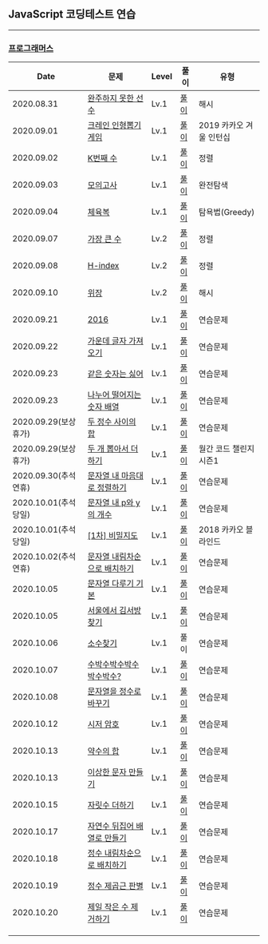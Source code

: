 ## JavaScript 코딩테스트 연습

---

### [프로그래머스](https://programmers.co.kr/learn/challenges)

| Date                 | 문제                                                         | Level | 풀이                                                         | 유형                    |
| -------------------- | ------------------------------------------------------------ | ----- | ------------------------------------------------------------ | ----------------------- |
| 2020.08.31           | [완주하지 못한 선수](https://programmers.co.kr/learn/courses/30/lessons/42576) | Lv.1  | [풀이](https://github.com/ssorrychoi/codingTest/blob/master/SourceCode/%EC%99%84%EC%A3%BC%ED%95%98%EC%A7%80%EB%AA%BB%ED%95%9C%EC%84%A0%EC%88%98Lv1.js) | 해시                    |
| 2020.09.01           | [크레인 인형뽑기 게임](https://programmers.co.kr/learn/courses/30/lessons/64061) | Lv.1  | [풀이](https://github.com/ssorrychoi/codingTest/blob/master/SourceCode/%ED%81%AC%EB%A0%88%EC%9D%B8_%EC%9D%B8%ED%98%95%EB%BD%91%EA%B8%B0Lv1.js) | 2019 카카오 겨울 인턴십 |
| 2020.09.02           | [K번째 수](https://programmers.co.kr/learn/courses/30/lessons/42748) | Lv.1  | [풀이](https://github.com/ssorrychoi/codingTest/blob/master/SourceCode/k%EB%B2%88%EC%A7%B8%EC%88%98Lv1.js) | 정렬                    |
| 2020.09.03           | [모의고사](https://programmers.co.kr/learn/courses/30/lessons/42840) | Lv.1  | [풀이](https://github.com/ssorrychoi/codingTest/blob/master/SourceCode/%EB%AA%A8%EC%9D%98%EA%B3%A0%EC%82%ACLv1.js) | 완전탐색                |
| 2020.09.04           | [체육복](https://programmers.co.kr/learn/courses/30/lessons/42862) | Lv.1  | [풀이](https://github.com/ssorrychoi/codingTest/blob/master/SourceCode/%EC%B2%B4%EC%9C%A1%EB%B3%B5Lv1.js) | 탐욕법(Greedy)          |
| 2020.09.07           | [가장 큰 수](https://programmers.co.kr/learn/courses/30/lessons/42746) | Lv.2  | [풀이](https://github.com/ssorrychoi/codingTest/blob/master/SourceCode/%EA%B0%80%EC%9E%A5%ED%81%B0%EC%88%98Lv2.js) | 정렬                    |
| 2020.09.08           | [H-index](https://programmers.co.kr/learn/courses/30/lessons/42747) | Lv.2  | [풀이](https://github.com/ssorrychoi/codingTest/blob/master/SourceCode/H-index_Lv2.js) | 정렬                    |
| 2020.09.10           | [위장](https://programmers.co.kr/learn/courses/30/lessons/42578) | Lv.2  | [풀이](https://github.com/ssorrychoi/codingTest/blob/master/SourceCode/%EC%9C%84%EC%9E%A5Lv2.js) | 해시                    |
| 2020.09.21           | [2016](https://programmers.co.kr/learn/courses/30/lessons/12901) | Lv.1  | [풀이](https://github.com/ssorrychoi/codingTest/blob/master/SourceCode/2016Lv1.js) | 연습문제                |
| 2020.09.22           | [가운데 글자 가져오기](https://programmers.co.kr/learn/courses/30/lessons/12903) | Lv.1  | [풀이](https://github.com/ssorrychoi/codingTest/blob/master/SourceCode/%EA%B0%80%EC%9A%B4%EB%8D%B0_%EA%B8%80%EC%9E%90_%EA%B0%80%EC%A0%B8%EC%98%A4%EA%B8%B0Lv1.js) | 연습문제                |
| 2020.09.23           | [같은 숫자는 싫어](https://programmers.co.kr/learn/courses/30/lessons/12906) | Lv.1  | [풀이](https://github.com/ssorrychoi/codingTest/blob/master/SourceCode/%EA%B0%99%EC%9D%80_%EC%88%AB%EC%9E%90%EB%8A%94_%EC%8B%AB%EC%96%B4Lv1.js) | 연습문제                |
| 2020.09.23           | [나누어 떨어지는 숫자 배열](https://programmers.co.kr/learn/courses/30/lessons/12910) | Lv.1  | [풀이](https://github.com/ssorrychoi/codingTest/blob/master/SourceCode/%EB%82%98%EB%88%84%EC%96%B4_%EB%96%A8%EC%96%B4%EC%A7%80%EB%8A%94_%EC%88%AB%EC%9E%90_%EB%B0%B0%EC%97%B4Lv1.js) | 연습문제                |
| 2020.09.29(보상휴가) | [두 정수 사이의 합](https://programmers.co.kr/learn/courses/30/lessons/12912) | Lv.1  | [풀이](https://github.com/ssorrychoi/codingTest/blob/master/SourceCode/%EB%91%90_%EC%A0%95%EC%88%98_%EC%82%AC%EC%9D%B4%EC%9D%98_%ED%95%A9.js) | 연습문제                |
| 2020.09.29(보상휴가) | [두 개 뽑아서 더하기](https://programmers.co.kr/learn/courses/30/lessons/68644) | Lv.1  | [풀이](https://github.com/ssorrychoi/codingTest/blob/master/SourceCode/%EB%91%90_%EA%B0%9C_%EB%BD%91%EC%95%84%EC%84%9C_%EB%8D%94%ED%95%98%EA%B8%B0.js) | 월간 코드 챌린지 시즌1  |
| 2020.09.30(추석연휴) | [문자열 내 마음대로 정렬하기](https://programmers.co.kr/learn/courses/30/lessons/12915) | Lv.1  | [풀이](https://github.com/ssorrychoi/codingTest/blob/master/SourceCode/%EB%AC%B8%EC%9E%90%EC%97%B4_%EB%82%B4_%EB%A7%88%EC%9D%8C%EB%8C%80%EB%A1%9C_%EC%A0%95%EB%A0%AC%ED%95%98%EA%B8%B0.js) | 연습문제                |
| 2020.10.01(추석당일) | [문자열 내 p와 y의 개수](https://programmers.co.kr/learn/courses/30/lessons/12916#) | Lv.1  | [풀이](https://github.com/ssorrychoi/codingTest/blob/master/SourceCode/%EB%AC%B8%EC%9E%90%EC%97%B4_%EB%82%B4_p%EC%99%80_y%EC%9D%98%20%EA%B0%9C%EC%88%98.js) | 연습문제                |
| 2020.10.01(추석당일) | [[1차] 비밀지도](https://programmers.co.kr/learn/courses/30/lessons/17681) | Lv.1  | [풀이](https://github.com/ssorrychoi/codingTest/blob/master/SourceCode/%EB%B9%84%EB%B0%80%EC%A7%80%EB%8F%84.js) | 2018 카카오 블라인드    |
| 2020.10.02(추석연휴) | [문자열 내림차순으로 배치하기](https://programmers.co.kr/learn/courses/30/lessons/12917) | Lv.1  | [풀이](https://github.com/ssorrychoi/codingTest/blob/master/SourceCode/%EB%AC%B8%EC%9E%90%EC%97%B4_%EB%82%B4%EB%A6%BC%EC%B0%A8%EC%88%9C%EC%9C%BC%EB%A1%9C_%EB%B0%B0%EC%B9%98%ED%95%98%EA%B8%B0.js) | 연습문제                |
| 2020.10.05           | [문자열 다루기 기본](https://programmers.co.kr/learn/courses/30/lessons/12918) | Lv.1  | [풀이](https://github.com/ssorrychoi/codingTest/blob/master/SourceCode/%EB%AC%B8%EC%9E%90%EC%97%B4_%EB%8B%A4%EB%A3%A8%EA%B8%B0_%EA%B8%B0%EB%B3%B8.js) | 연습문제                |
| 2020.10.05           | [서울에서 김서방 찾기](https://programmers.co.kr/learn/courses/30/lessons/12919) | Lv.1  | [풀이](https://github.com/ssorrychoi/codingTest/blob/master/SourceCode/%EC%84%9C%EC%9A%B8%EC%97%90%EC%84%9C_%EA%B9%80%EC%84%9C%EB%B0%A9_%EC%B0%BE%EA%B8%B0.js) | 연습문제                |
| 2020.10.06           | [소수찾기](https://programmers.co.kr/learn/courses/30/lessons/12921) | Lv.1  | 풀이                                                         | 연습문제                |
| 2020.10.07           | [수박수박수박수박수박수?](https://programmers.co.kr/learn/courses/30/lessons/12922) | Lv.1  | [풀이](https://github.com/ssorrychoi/codingTest/blob/master/SourceCode/%EC%88%98%EB%B0%95%EC%88%98%EB%B0%95%EC%88%98%EB%B0%95%EC%88%98%EB%B0%95%EC%88%98%EB%B0%95%EC%88%98.js) | 연습문제                |
| 2020.10.08           | [문자열을 정수로 바꾸기](https://programmers.co.kr/learn/courses/30/lessons/12925) | Lv.1  | [풀이](https://github.com/ssorrychoi/codingTest/blob/master/SourceCode/%EB%AC%B8%EC%9E%90%EC%97%B4%EC%9D%84_%EC%A0%95%EC%88%98%EB%A1%9C%EB%B0%94%EA%BE%B8%EA%B8%B0.js) | 연습문제                |
| 2020.10.12           | [시저 암호](https://programmers.co.kr/learn/courses/30/lessons/12926#) | Lv.1  | [풀이](https://github.com/ssorrychoi/codingTest/blob/master/SourceCode/%EC%8B%9C%EC%A0%80_%EC%95%94%ED%98%B8.js) | 연습문제                |
| 2020.10.13           | [약수의 합](https://programmers.co.kr/learn/courses/30/lessons/12928) | Lv.1  | [풀이](https://github.com/ssorrychoi/codingTest/blob/master/SourceCode/%EC%95%BD%EC%88%98%EC%9D%98_%ED%95%A9.js) | 연습문제                |
| 2020.10.13           | [이상한 문자 만들기](https://programmers.co.kr/learn/courses/30/lessons/12930) | Lv.1  | [풀이](https://github.com/ssorrychoi/codingTest/blob/master/SourceCode/%EC%9D%B4%EC%83%81%ED%95%9C_%EB%AC%B8%EC%9E%90_%EB%A7%8C%EB%93%A4%EA%B8%B0.js) | 연습문제                |
| 2020.10.15           | [자릿수 더하기](https://programmers.co.kr/learn/courses/30/lessons/12931) | Lv.1  | [풀이](https://github.com/ssorrychoi/codingTest/blob/master/SourceCode/%EC%9E%90%EB%A6%BF%EC%88%98_%EB%8D%94%ED%95%98%EA%B8%B0.js) | 연습문제                |
| 2020.10.17           | [자연수 뒤집어 배열로 만들기](https://programmers.co.kr/learn/courses/30/lessons/12932) | Lv.1  | [풀이](https://github.com/ssorrychoi/codingTest/blob/master/SourceCode/%EC%9E%90%EC%97%B0%EC%88%98_%EB%92%A4%EC%A7%91%EC%96%B4_%EB%B0%B0%EC%97%B4%EB%A1%9C_%EB%A7%8C%EB%93%A4%EA%B8%B0.js) | 연습문제                |
| 2020.10.18           | [정수 내림차순으로 배치하기](https://programmers.co.kr/learn/courses/30/lessons/12933) | Lv.1  | [풀이](https://github.com/ssorrychoi/codingTest/blob/master/SourceCode/%EC%A0%95%EC%88%98_%EB%82%B4%EB%A6%BC%EC%B0%A8%EC%88%9C%EC%9C%BC%EB%A1%9C_%EB%B0%B0%EC%B9%98%ED%95%98%EA%B8%B0.js) | 연습문제                |
| 2020.10.19           | [정수 제곱근 판별](https://programmers.co.kr/learn/courses/30/lessons/12934) | Lv.1  | [풀이](https://github.com/ssorrychoi/codingTest/blob/master/SourceCode/%EC%A0%95%EC%88%98_%EC%A0%9C%EA%B3%B1%EA%B7%BC_%ED%8C%90%EB%B3%84.js) | 연습문제                |
| 2020.10.20           | [제일 작은 수 제거하기](https://programmers.co.kr/learn/courses/30/lessons/12935) | Lv.1  | [풀이](https://github.com/ssorrychoi/codingTest/blob/master/SourceCode/%EC%A0%9C%EC%9D%BC_%EC%9E%91%EC%9D%80_%EC%88%98_%EC%A0%9C%EA%B1%B0%ED%95%98%EA%B8%B0.js) | 연습문제                |
|                      |                                                              |       |                                                              |                         |
|                      |                                                              |       |                                                              |                         |
|                      |                                                              |       |                                                              |                         |

